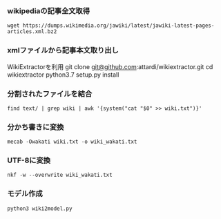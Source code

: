 ### wikipediaの記事全文取得
    wget https://dumps.wikimedia.org/jawiki/latest/jawiki-latest-pages-articles.xml.bz2
### xmlファイルから記事本文取り出し
WikiExtractorを利用
    git clone git@github.com:attardi/wikiextractor.git
    cd wikiextractor
    python3.7 setup.py install
### 分割されたファイルを結合
    find text/ | grep wiki | awk '{system("cat "$0" >> wiki.txt")}'
### 分かち書きに変換
    mecab -Owakati wiki.txt -o wiki_wakati.txt
### UTF-8に変換
    nkf -w --overwrite wiki_wakati.txt
### モデル作成
    python3 wiki2model.py    
